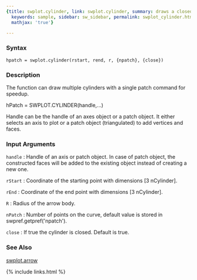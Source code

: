 ```yaml
---
{title: swplot.cylinder, link: swplot.cylinder, summary: draws a closed/open 3D cylinder,
  keywords: sample, sidebar: sw_sidebar, permalink: swplot_cylinder.html, folder: swplot,
  mathjax: 'true'}

---
```


### Syntax

`hpatch = swplot.cylinder(rstart, rend, r, {npatch}, {close})`

### Description

The function can draw multiple cylinders with a single patch command for
speedup.
 
hPatch = SWPLOT.CYLINDER(handle,...)
 
Handle can be the handle of an axes object or a patch object. It either
selects an axis to plot or a patch object (triangulated) to add vertices
and faces.
 

### Input Arguments

`handle`
: Handle of an axis or patch object. In case of patch object, the
  constructed faces will be added to the existing object instead
  of creating a new one.

`rStart`
: Coordinate of the starting point with dimensions [3 nCylinder].

`rEnd`
: Coordinate of the end point with dimensions [3 nCylinder].

`R`
: Radius of the arrow body.

`nPatch`
: Number of points on the curve, default value is stored in
  swpref.getpref('npatch').

`close`
: If true the cylinder is closed. Default is true.

### See Also

[swplot.arrow](swplot_arrow.html)

{% include links.html %}
